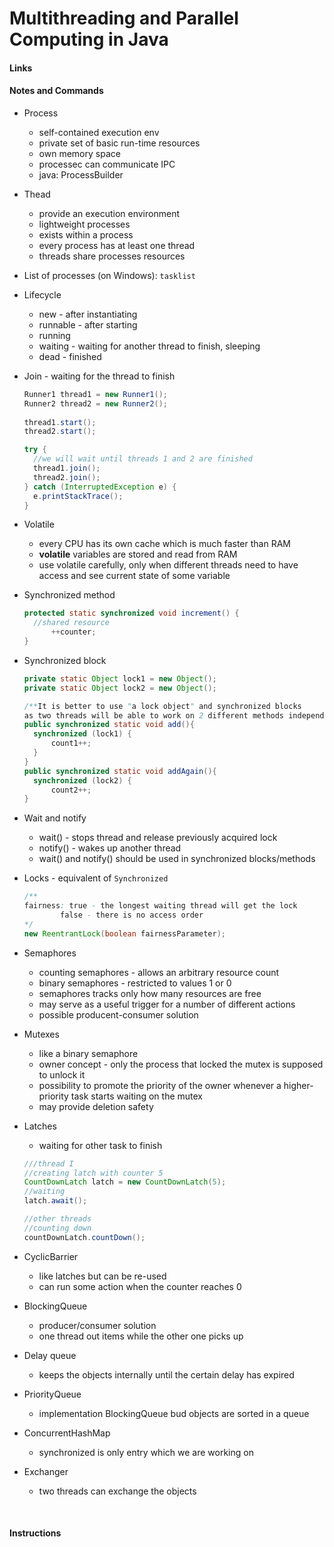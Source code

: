 # Multithreading and Parallel Computing in Java

#### Links

#### Notes and Commands

- Process

  - self-contained execution env
  - private set of basic run-time resources
  - own memory space
  - processec can communicate IPC
  - java: ProcessBuilder

- Thead

  - provide an execution environment
  - lightweight processes
  - exists within a process
  - every process has at least one thread
  - threads share processes resources

- List of processes (on Windows): `tasklist`

- Lifecycle

  - new - after instantiating
  - runnable - after starting
  - running
  - waiting - waiting for another thread to finish, sleeping
  - dead - finished

- Join - waiting for the thread to finish

  ```java
  Runner1 thread1 = new Runner1();
  Runner2 thread2 = new Runner2();
  		
  thread1.start();
  thread2.start();

  try {
  	//we will wait until threads 1 and 2 are finished
  	thread1.join();
  	thread2.join();
  } catch (InterruptedException e) {
  	e.printStackTrace();
  }
  ```

- Volatile

  - every CPU has its own cache which is much faster than RAM
  - **volatile** variables are stored and read from RAM
  - use volatile carefully, only when different threads need to have access and see current state of some variable  

- Synchronized method

  ```java
  protected static synchronized void increment() {
  	//shared resource	
    	++counter;
  }

  ```

- Synchronized block

  ```java
  private static Object lock1 = new Object();
  private static Object lock2 = new Object();

  /**It is better to use "a lock object" and synchronized blocks
  as two threads will be able to work on 2 different methods independently */
  public synchronized static void add(){
  	synchronized (lock1) {
  		count1++;
  	}
  }
  public synchronized static void addAgain(){
  	synchronized (lock2) {
  		count2++;
  }
  ```


- Wait and notify

  - wait() - stops thread and release previously acquired lock
  - notify() - wakes up another thread 
  - wait() and notify() should be used in synchronized blocks/methods  

- Locks - equivalent of `Synchronized`

  ```java
  /**
  fairness: true - the longest waiting thread will get the lock
  	      false - there is no access order
  */
  new ReentrantLock(boolean fairnessParameter);
  ```

- Semaphores

  - counting semaphores - allows an arbitrary resource count
  - binary semaphores - restricted to values 1 or 0
  - semaphores tracks only how many resources are free
  - may serve as a useful trigger for a number of different actions
  - possible producent-consumer solution

- Mutexes

  - like a binary semaphore
  - owner concept - only the process that locked the mutex is supposed to unlock it
  - possibility to promote the priority of the owner whenever a higher-priority task starts waiting on the mutex
  - may provide deletion safety

- Latches

  - waiting for other task to finish

  ```java
  ///thread I
  //creating latch with counter 5
  CountDownLatch latch = new CountDownLatch(5);
  //waiting
  latch.await();

  //other threads
  //counting down
  countDownLatch.countDown();
  ```

- CyclicBarrier

  - like latches but can be re-used
  - can run some action when the counter reaches 0

- BlockingQueue

  - producer/consumer solution
  - one thread out items while the other one picks up

- Delay queue

  - keeps the objects internally until the certain delay has expired

- PriorityQueue

  - implementation BlockingQueue bud objects are sorted in a queue

- ConcurrentHashMap

  - synchronized is only entry which we are working on

- Exchanger

  - two threads can exchange the objects

  ​

#### Instructions